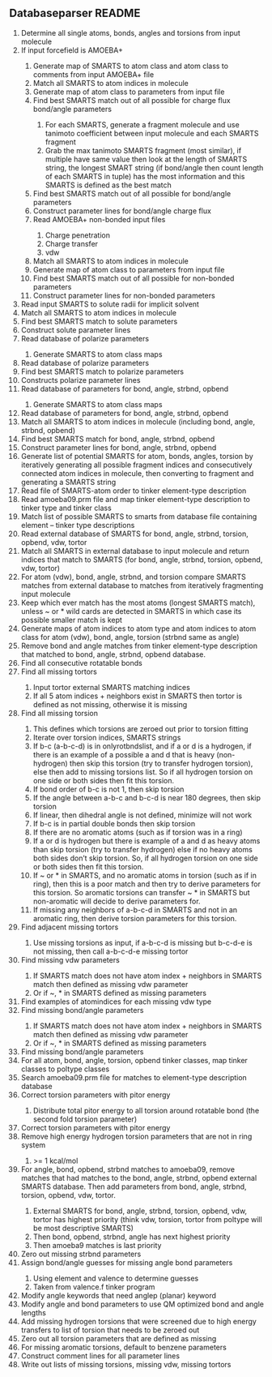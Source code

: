 ## Databaseparser README
<ol>
<li>	Determine all single atoms, bonds, angles and torsions from input molecule </li>
<li>	If input forcefield is AMOEBA+ </li>
<ol>
    <li>	Generate map of SMARTS to atom class and atom class to comments from input AMOEBA+ file </li>
    <li>	Match all SMARTS to atom indices in molecule </li>
    <li>	Generate map of atom class to parameters from input file </li>
    <li>	Find best SMARTS match out of all possible for charge flux bond/angle parameters </li>
<ol>
        <li>	For each SMARTS, generate a fragment molecule and use tanimoto coefficient between input molecule and each SMARTS fragment </li>
        <li>	Grab the max tanimoto SMARTS fragment (most similar), if multiple have same value then look at the length of SMARTS string, the longest SMART string (if bond/angle then count length of each SMARTS in tuple) has the most information and this SMARTS is defined as the best match </li>
</ol>
    <li>	Find best SMARTS match out of all possible for bond/angle parameters </li>
    <li>	Construct parameter lines for bond/angle charge flux </li>
    <li>	Read AMOEBA+ non-bonded input files </li>
<ol>
        <li>	Charge penetration </li>
        <li>	Charge transfer </li>
        <li>	vdw </li>
</ol>
    <li>	Match all SMARTS to atom indices in molecule </li>
    <li>	Generate map of atom class to parameters from input file </li>
    <li>	Find best SMARTS match out of all possible for non-bonded parameters </li>
    <li>	Construct parameter lines for non-bonded parameters </li>
</ol>
<li>	Read input SMARTS to solute radii for implicit solvent </li>
<li>	Match all SMARTS to atom indices in molecule </li>
<li>	Find best SMARTS match to solute parameters </li>
<li>	Construct solute parameter lines </li>
<li>	Read database of polarize parameters </li>
<ol>
    <li>	Generate SMARTS to atom class maps </li>
</ol>
<li>	Read database of polarize parameters </li>
<li>	Find best SMARTS match to polarize parameters </li>
<li>	Constructs polarize parameter lines </li>
<li>	Read database of parameters for bond, angle, strbnd, opbend </li>
<ol>
    <li>	Generate SMARTS to atom class maps </li>
</ol>
<li>	Read database of parameters for bond, angle, strbnd, opbend </li>
<li>	Match all SMARTS to atom indices in molecule (including bond, angle, strbnd, opbend) </li>
<li>	Find best SMARTS match for bond, angle, strbnd, opbend </li>
<li>	Construct parameter lines for bond, angle, strbnd, opbend </li>
<li>	Generate list of potential SMARTS for atom, bonds, angles, torsion by iteratively generating all possible fragment indices and consecutively connected atom indices in molecule, then converting to fragment and generating a SMARTS string </li>
<li>	Read file of SMARTS-atom order to tinker element-type description </li>
<li>	Read amoeba09.prm file and map tinker element-type description to tinker type and tinker class </li>
<li>	Match list of possible SMARTS to smarts from database file containing element – tinker type descriptions </li>
<li>	Read external database of SMARTS for bond, angle, strbnd, torsion, opbend, vdw, tortor </li>
<li>	Match all SMARTS in external database to input molecule and return indices that match to SMARTS (for bond, angle, strbnd, torsion, opbend, vdw, tortor) </li>
<li>	For atom (vdw), bond, angle, strbnd, and torsion compare SMARTS matches from external database to matches from iteratively fragmenting input molecule </li>
    <li>	Keep which ever match has the most atoms (longest SMARTS match), unless ~ or * wild cards are detected in SMARTS in which case its possible smaller match is kept </li>
<li>	Generate maps of atom indices to atom type and atom indices to atom class for atom (vdw), bond, angle, torsion (strbnd same as angle) </li>
<li>	 Remove bond and angle matches from tinker element-type description that matched to bond, angle, strbnd, opbend database. </li>
<li>	Find all consecutive rotatable bonds </li>
<li>	Find all missing tortors </li>
<ol>
    <li>	Input tortor external SMARTS matching indices </li>
    <li>	If all 5 atom indices + neighbors exist in SMARTS then tortor is defined as not missing, otherwise it is missing </li>
</ol>
<li>	Find all missing torsion </li>
<ol>
    <li>	This defines which torsions are zeroed out prior to torsion fitting </li>
    <li>	Iterate over torsion indices, SMARTS strings </li>
    <li>	If b-c (a-b-c-d) is in onlyrotbndslist, and if a or d is a hydrogen, if there is an example of a possible a and d that is heavy (non-hydrogen) then skip this torsion (try to transfer hydrogen torsion), else then add to missing torsions list. So if all hydrogen torsion on one side or both sides then fit this torsion. </li>
    <li>	If bond order of b-c is not 1, then skip torsion </li>
    <li>	If the angle between a-b-c and b-c-d is near 180 degrees, then skip torsion </li>
    <li>	If linear, then dihedral angle is not defined, minimize will not work </li>
    <li>	If b-c is in partial double bonds then skip torsion </li>
    <li>	If there are no aromatic atoms (such as if torsion was in a ring) </li>
<li>	If a or d is hydrogen but there is example of a and d as heavy atoms than skip torsion (try to transfer hydrogen) else if no heavy atoms both sides don’t skip torsion. So, if all hydrogen torsion on one side or both sides then fit this torsion. </li>
    <li>	If ~ or * in SMARTS, and no aromatic atoms in torsion (such as if in ring), then this is a poor match and then try to derive parameters for this torsion. So aromatic torsions can transfer ~ * in SMARTS but non-aromatic will decide to derive parameters for. </li>
    <li>	If missing any neighbors of a-b-c-d in SMARTS and not in an aromatic ring, then derive torsion parameters for this torsion. </li>
</ol>
<li>	Find adjacent missing tortors </li>
<ol>
<li>	Use missing torsions as input, if a-b-c-d is missing but b-c-d-e is not missing, then call a-b-c-d-e missing tortor </li>
</ol>
<li>	Find missing vdw parameters </li>
<ol>
    <li>	If SMARTS match does not have atom index + neighbors in SMARTS match then defined as missing vdw parameter </li>
    <li>	Or if ~, * in SMARTS defined as missing parameters </li>
</ol>

<li>	Find examples of atomindices for each missing vdw type </li>
<li>	Find missing bond/angle parameters </li>
<ol>
    <li>	If SMARTS match does not have atom index + neighbors in SMARTS match then defined as missing vdw parameter </li>
    <li>	Or if ~, * in SMARTS defined as missing parameters </li>
</ol>
<li>	Find missing bond/angle parameters </li>
<li>	For all atom, bond, angle, torsion, opbend tinker classes, map tinker classes to poltype classes </li>
<li>	Search amoeba09.prm file for matches to element-type description database </li>
<li>	Correct torsion parameters with pitor energy </li>
<ol>
    <li>	Distribute total pitor energy to all torsion around rotatable bond (the second fold torsion parameter)</li> 
</ol>
<li>	Correct torsion parameters with pitor energy </li>
<li>	Remove high energy hydrogen torsion parameters that are not in ring system </li>
<ol>
    <li>	>= 1 kcal/mol </li>
</ol>
<li>	For angle, bond, opbend, strbnd matches to amoeba09, remove matches that had matches to the bond, angle, strbnd, opbend external SMARTS database. Then add parameters from bond, angle, strbnd, torsion, opbend, vdw, tortor. </li>
<ol>
    <li>	External SMARTS for bond, angle, strbnd, torsion, opbend, vdw, tortor has highest priority (think vdw, torsion, tortor from poltype will be most descriptive SMARTS) </li>
    <li>	Then bond, opbend, strbnd, angle has next highest priority </li>
    <li>	Then amoeba9 matches is last priority </li>
</ol>
<li>	Zero out missing strbnd parameters </li>
<li>	Assign bond/angle guesses for missing angle bond parameters </li>
<ol>
    <li>	Using element and valence to determine guesses </li>
    <li>	Taken from valence.f tinker program </li>
</ol>
<li>	Modify angle keywords that need anglep (planar) keyword </li>
<li>	Modify angle and bond parameters to use QM optimized bond and angle lengths </li>
<li>	Add missing hydrogen torsions that were screened due to high energy transfers to list of torsion that needs to be zeroed out </li>
<li>	Zero out all torsion parameters that are defined as missing </li>
<li>	For missing aromatic torsions, default to benzene parameters </li>
<li>	Construct comment lines for all parameter lines </li>
<li>	Write out lists of missing torsions, missing vdw, missing tortors </li>
</ol>
